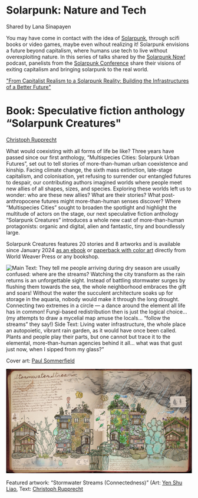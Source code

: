 # Solarpunk: Nature and Tech
Shared by Lana Sinapayen

You may have come in contact with the idea of [Solarpunk](https://en.wikipedia.org/wiki/Solarpunk), through scifi books or video games, maybe even wihout realizing it!
Solarpunk envisions a future beyond capitalism, where humans use tech to live without overexploiting nature.
In this series of talks shared by the [Solarpunk Now!](https://spore.social/@solarpunkcast/111874256137288293) podcast, panelists from the [Solarpunk Conference](https://www.solarpunkconference.com/) share their visions of exiting capitalism and bringing solarpunk to the real world.

["From Capitalist Realism to a Solarpunk Reality: Building the Infrastructures of a Better Future" ](https://www.youtube.com/watch?v=rsu8hHtomtQ)


# Book: Speculative fiction anthology “Solarpunk Creatures"
[Christoph Rupprecht](https://multispecies.city)

What would coexisting with all forms of life be like? Three years have passed since our first anthology,  “Multispecies Cities: Solarpunk Urban Futures”, set out to tell stories of more-than-human urban coexistence and kinship.
Facing climate change, the sixth mass extinction, late-stage capitalism, and colonisation, yet refusing to surrender our entangled futures to despair, our contributing authors imagined worlds where people meet new allies of all shapes, sizes, and species.
Exploring these worlds left us to wonder: who are these new allies? What are their stories? What post-anthropocene futures might more-than-human senses discover?
Where “Multispecies Cities” sought to broaden the spotlight and highlight the multitude of actors on the stage, our next speculative fiction anthology “Solarpunk Creatures” introduces a whole new cast of more-than-human protagonists: organic and digital, alien and fantastic, tiny and boundlessly large.

Solarpunk Creatures features 20 stories and 8 artworks and is available since January 2024 [as an ebook](https://www.worldweaverpress.com/store/p187/Solarpunk_Creatures_%28ebook%29.html) or [paperback with color art](https://www.worldweaverpress.com/store/p186/Solarpunk_Creatures.html) directly from World Weaver Press or any bookshop.

![Main Text: They tell me people arriving during dry season are usually confused: where are the streams? Watching the city transform as the rain returns is an unforgettable sight. Instead of battling stormwater surges by flushing them towards the sea, the whole neighborhood embraces the gift and soars! Without the water the succulent architecture soaks up for storage in the aquaria, nobody would make it through the long drought. Connecting two extremes in a circle — a dance around the element all life has in common! Fungi-based redistribution then is just the logical choice… (my attempts to draw a mycelial map amuse the locals… “follow the streams” they say!)
Side Text: Living water infrastructure, the whole place an autopoietic, vibrant rain garden, as it would have once been called. Plants and people play their parts, but one cannot but trace it to the elemental, more-than-human agencies behind it all… what was that gust just now, when I sipped from my glass?”](images/sp01.jpg)

Cover art: [Paul Sommerfield](https://www.psummerfield.com/) 

![Solarpunk Creatures Project Entry #13 (Wet Season 84/2140)](images/sp02.jpg)

Featured artwork: “Stormwater Streams (Connectedness)” (Art: [Yen Shu Liao](https://www.yenshuliao.com/), Text: [Christoph Rupprecht](https://multispecies.city)
